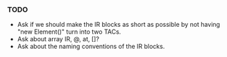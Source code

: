 ### TODO

* Ask if we should make the IR blocks as short as possible by not having "new Element()" turn into two TACs.
* Ask about array IR, @, at, []?
* Ask about the naming conventions of the IR blocks.